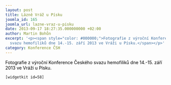 ```yaml
---
layout: post
title: Lázně Vráž u Písku
joomla_id: 165
joomla_url: lazne-vraz-u-pisku
date: 2013-09-17 18:27:35.000000000 +02:00
author: Martin Bohůn
excerpt: '<p><span style="color: #000000;">Fotografie z výroční Konference Českého
  svazu hemofiliků dne 14.-15. září 2013 ve Vráži u Písku.</span></p>'
category: Konference ČSH
---
```

<p><span style="color: #000000;">Fotografie z výroční Konference Českého svazu hemofiliků dne 14.-15. září 2013 ve Vráži u Písku.</span></p>

<p><code>[widgetkit id=58]</code></p>
